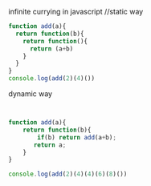 infinite currying in javascript
  //static way 
```js
function add(a){
  return function(b){
    return function(){
      return (a+b)
    }
  }
}
console.log(add(2)(4)())
```


dynamic way

```js


function add(a){
    return function(b){
        if(b) return add(a+b);
       return a;
    }  
}

console.log(add(2)(4)(4)(6)(8)())
```






